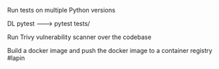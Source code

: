 Run tests on multiple Python versions

DL pytest --->   pytest tests/

Run Trivy vulnerability scanner over the codebase

Build a docker image and push the docker image to a container registry
#lapin